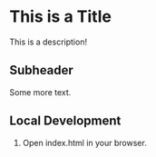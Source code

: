 # This is a Title

This is a description!

## Subheader

Some more text.

## Local Development

1. Open index.html in your browser.